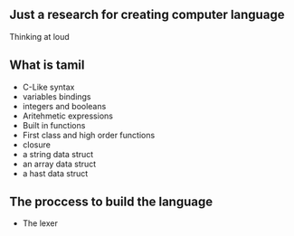 ## Just a research for creating computer language
Thinking at loud

## What is tamil
* C-Like syntax
* variables bindings
* integers and booleans
* Aritehmetic expressions
* Built in functions
* First class and high order functions
* closure
* a string data struct
* an array data struct
* a hast data struct

## The proccess to build the language
* The lexer
